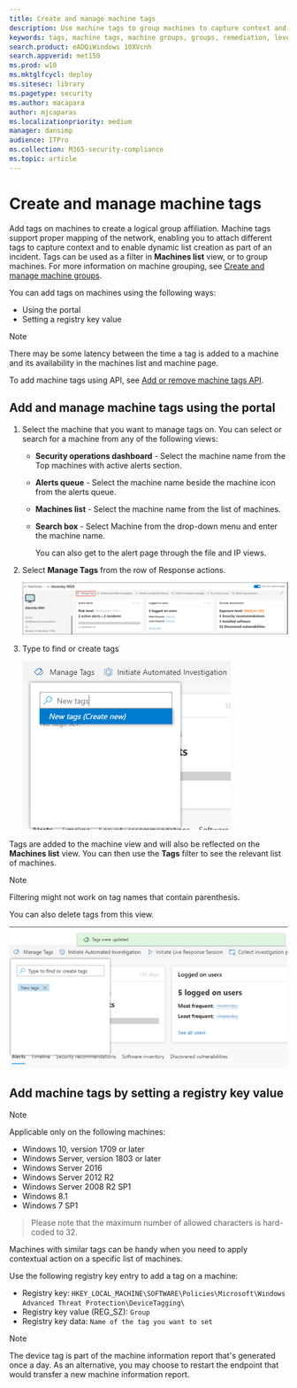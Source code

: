 ```yaml
---
title: Create and manage machine tags
description: Use machine tags to group machines to capture context and enable dynamic list creation as part of an incident
keywords: tags, machine tags, machine groups, groups, remediation, level, rules, aad group, role, assign, rank
search.product: eADQiWindows 10XVcnh
search.appverid: met150
ms.prod: w10
ms.mktglfcycl: deploy
ms.sitesec: library
ms.pagetype: security
ms.author: macapara
author: mjcaparas
ms.localizationpriority: medium
manager: dansimp
audience: ITPro
ms.collection: M365-security-compliance 
ms.topic: article
---
```


# Create and manage machine tags

Add tags on machines to create a logical group affiliation. Machine tags support proper mapping of the network, enabling you to attach different tags to capture context and to enable dynamic list creation as part of an incident. Tags can be used as a filter in **Machines list** view, or to group machines. For more information on machine grouping, see [Create and manage machine groups](machine-groups.md).

You can add tags on machines using the following ways:

- Using the portal
- Setting a registry key value

>[!NOTE]
>There may be some latency between the time a tag is added to a machine and its availability in the machines list and machine page.  

To add machine tags using API, see [Add or remove machine tags API](add-or-remove-machine-tags.md).

## Add and manage machine tags using the portal

1. Select the machine that you want to manage tags on. You can select or search for a machine from any of the following views:

   - **Security operations dashboard** - Select the machine name from the Top machines with active alerts section.
   - **Alerts queue** - Select the machine name beside the machine icon from the alerts queue.
   - **Machines list** - Select the machine name from the list of machines.
   - **Search box** - Select Machine from the drop-down menu and enter the machine name.

     You can also get to the alert page through the file and IP views.

2. Select **Manage Tags** from the row of Response actions.

    ![Image of manage tags button](images/manage-tags.png)

3. Type to find or create tags

    ![Image of adding tags on a machine](images/new-tags.png)

Tags are added to the machine view and will also be reflected on the **Machines list** view. You can then use the **Tags** filter to see the relevant list of machines.

>[!NOTE]
> Filtering might not work on tag names that contain parenthesis.

You can also delete tags from this view.

![Image of adding tags on a machine](images/more-manage-tags.png)

## Add machine tags by setting a registry key value

>[!NOTE]
> Applicable only on the following machines:
>- Windows 10, version 1709 or later
>- Windows Server, version 1803 or later
>- Windows Server 2016
>- Windows Server 2012 R2
>- Windows Server 2008 R2 SP1
>- Windows 8.1
>- Windows 7 SP1

> Please note that the maximum number of allowed characters is hard-coded to 32.

Machines with similar tags can be handy when you need to apply contextual action on a specific list of machines.

Use the following registry key entry to add a tag on a machine:

- Registry key: `HKEY_LOCAL_MACHINE\SOFTWARE\Policies\Microsoft\Windows Advanced Threat Protection\DeviceTagging\`
- Registry key value (REG_SZ): `Group`
- Registry key data: `Name of the tag you want to set`

>[!NOTE]
>The device tag is part of the machine information report that's generated once a day. As an alternative, you may choose to restart the endpoint that would transfer a new machine information report.


